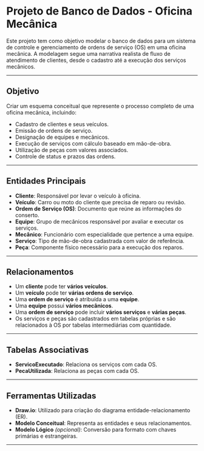 # Projeto de Banco de Dados - Oficina Mecânica

Este projeto tem como objetivo modelar o banco de dados para um sistema de controle e gerenciamento de ordens de serviço (OS) em uma oficina mecânica. A modelagem segue uma narrativa realista de fluxo de atendimento de clientes, desde o cadastro até a execução dos serviços mecânicos.

---

## Objetivo

Criar um esquema conceitual que represente o processo completo de uma oficina mecânica, incluindo:

- Cadastro de clientes e seus veículos.
- Emissão de ordens de serviço.
- Designação de equipes e mecânicos.
- Execução de serviços com cálculo baseado em mão-de-obra.
- Utilização de peças com valores associados.
- Controle de status e prazos das ordens.

---

## Entidades Principais

- **Cliente**: Responsável por levar o veículo à oficina.
- **Veículo**: Carro ou moto do cliente que precisa de reparo ou revisão.
- **Ordem de Serviço (OS)**: Documento que reúne as informações do conserto.
- **Equipe**: Grupo de mecânicos responsável por avaliar e executar os serviços.
- **Mecânico**: Funcionário com especialidade que pertence a uma equipe.
- **Serviço**: Tipo de mão-de-obra cadastrada com valor de referência.
- **Peça**: Componente físico necessário para a execução dos reparos.

---

## Relacionamentos

- Um **cliente** pode ter **vários veículos**.
- Um **veículo** pode ter **várias ordens de serviço**.
- Uma **ordem de serviço** é atribuída a uma **equipe**.
- Uma **equipe** possui **vários mecânicos**.
- Uma **ordem de serviço** pode incluir **vários serviços** e **várias peças**.
- Os serviços e peças são cadastrados em tabelas próprias e são relacionados à OS por tabelas intermediárias com quantidade.

---

## Tabelas Associativas

- **ServicoExecutado**: Relaciona os serviços com cada OS.
- **PecaUtilizada**: Relaciona as peças com cada OS.

---

## Ferramentas Utilizadas

- **Draw.io**: Utilizado para criação do diagrama entidade-relacionamento (ER).
- **Modelo Conceitual**: Representa as entidades e seus relacionamentos.
- **Modelo Lógico** *(opcional)*: Conversão para formato com chaves primárias e estrangeiras.

---
